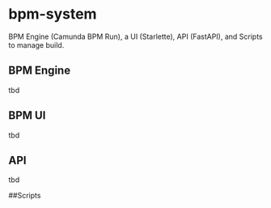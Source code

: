 # bpm-system
BPM Engine (Camunda BPM Run), a UI (Starlette), API (FastAPI), and Scripts to manage build.

## BPM Engine
tbd

## BPM UI
tbd

## API
tbd

##Scripts

